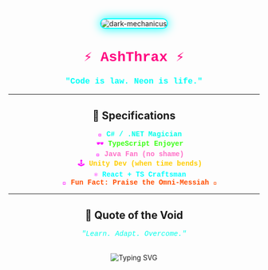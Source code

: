 <!-- Cyberpunk README - AshThrax -->
<div align="center">

  <img src="https://media1.tenor.com/m/zw3HWomJs3YAAAAd/darktide-adeptus-mechanicus.gif" alt="dark-mechanicus" style="border: 2px solid #0ff; border-radius: 10px; box-shadow: 0 0 20px #0ff;"><br>

  <h1 style="color:#ff0080; font-family: 'Courier New', monospace;">⚡ AshThrax ⚡</h1>
  <h3 style="color:#00fff7; font-family: 'Courier New', monospace;">"Code is law. Neon is life."</h3>

---

## 🧬 Specifications
<ul style="list-style-type: none; font-family: 'Courier New', monospace; color: #ff00ff;">
  <li>🧠 <strong style="color:#00ffea;">C# / .NET Magician</strong></li>
  <li>🕶️ <strong style="color:#39ff14;">TypeScript Enjoyer</strong></li>
  <li>💾 <strong style="color:#ff6ec7;">Java Fan (no shame)</strong></li>
  <li>🕹️ <strong style="color:#ffcc00;">Unity Dev (when time bends)</strong></li>
  <li>⚛️ <strong style="color:#00ffff;">React + TS Craftsman</strong></li>
  <li>🔧 <strong style="color:#ff4d00;">Fun Fact: Praise the Omni-Messiah 🤖</strong></li>
</ul>

---

## 🧠 Quote of the Void
<p style="color:#00ffea; font-style: italic; font-family: 'Courier New', monospace;">
  "Learn. Adapt. Overcome."
</p>

<br>

<img src="https://readme-typing-svg.demolab.com?font=Fira+Code&size=24&pause=1000&color=00FFFF&center=true&vCenter=true&width=435&lines=Initializing+AshThrax.exe...;Injecting+Neon+Protocol...;System+Online+%3A%3A+Awaiting+Input" alt="Typing SVG" />

</div>

